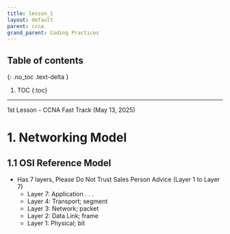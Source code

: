 ```yaml
---
title: lesson_1
layout: default
parent: ccna
grand_parent: Coding Practices
---
```

## Table of contents
{: .no_toc .text-delta }

1. TOC
{:toc}

---

1st Lesson - CCNA Fast Track (May 13, 2025)

# 1. Networking Model

## 1.1 OSI Reference Model
- Has 7 layers, Please Do Not Trust Sales Person Advice (Layer 1 to Layer 7)
    - Layer 7: Application
        .
        .
        .
    - Layer 4: Transport; segment
    - Layer 3: Network; packet
    - Layer 2: Data Link; frame
    - Layer 1: Physical; bit
 